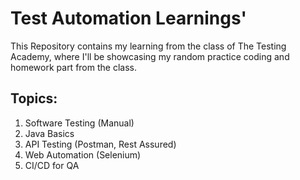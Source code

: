 # Test Automation Learnings'
This Repository contains my learning from the class of The Testing Academy, where I'll be showcasing my random practice coding and homework part from the class.

## Topics:
1. Software Testing (Manual)
2. Java Basics
3. API Testing (Postman, Rest Assured)
4. Web Automation (Selenium)
5. CI/CD for QA
